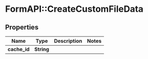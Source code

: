 # FormAPI::CreateCustomFileData

## Properties
Name | Type | Description | Notes
------------ | ------------- | ------------- | -------------
**cache_id** | **String** |  | 



